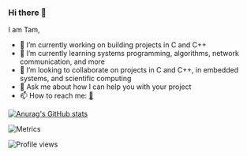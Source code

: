 ### Hi there 👋

I am Tam,

- 🔭 I’m currently working on building projects in C and C++
- 🌱 I’m currently learning systems programming, algorithms, network communication, and more
- 👯 I’m looking to collaborate on projects in C and C++, in embedded systems, and scientific computing
- 💬 Ask me about how I can help you with your project
- 📫 How to reach me: [📧](mailto:tamworku2@gmail.com) 


[![Anurag's GitHub stats](https://github-readme-stats.vercel.app/api?username=tamlem)](https://github.com/anuraghazra/github-readme-stats)

![Metrics](https://github.com/tamlem/blob/main/github-metrics.svg)

![Profile views](https://gpvc.arturio.dev/tamlem)
